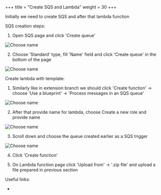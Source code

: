 +++
title = "Create SQS and Lambda"
weight = 30
+++

Initially we need to create SQS and after that lambda function

SQS creation steps:

1. Open SQS page and click 'Create queue'

![Choose name](/images/subscription/subscription-5.png)

2. Choose 'Standard' type, fill 'Name' field and click 'Create queue' in the bottom of the page

![Choose name](/images/subscription/subscription-6.png)


Create lambda with template:

1. Similarly like in extension branch we should click 'Create function' -> choose 'Use a blueprint' -> 'Process messages in an SQS queue'

![Choose name](/images/subscription/subscription-7.png)

2. After that provide name for lambda, choose Create a new role and provide name

![Choose name](/images/subscription/subscription-8.png)

3. Scroll down and choose the queue created earlier as a SQS trigger

![Choose name](/images/subscription/subscription-9.png)

4. Click 'Create function'

5. On Lambda function page click 'Upload from' -> '.zip file' and upload a file prepared in previous  section

Useful links:

-